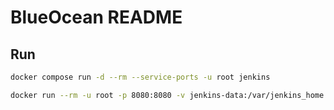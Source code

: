 # BlueOcean README

## Run

```bash
docker compose run -d --rm --service-ports -u root jenkins
```

```bash
docker run --rm -u root -p 8080:8080 -v jenkins-data:/var/jenkins_home -v /var/run/docker.sock:/var/run/docker.sock -v $HOME:/home jenkinsci/blueocean
```
